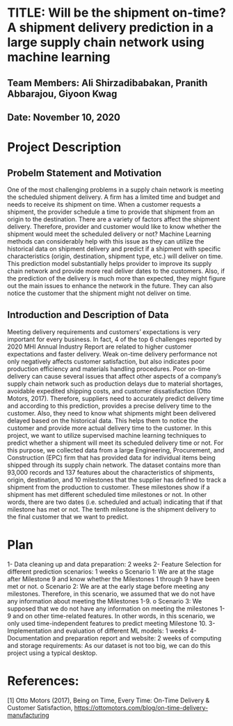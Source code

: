 # TITLE: Will be the shipment on-time? A shipment delivery prediction in a large supply chain network using machine learning
## Team Members: Ali Shirzadibabakan, Pranith Abbarajou, Giyoon Kwag
## Date: November 10, 2020

# Project Description
## Probelm Statement and Motivation
One of the most challenging problems in a supply chain network is meeting the scheduled shipment delivery. A firm has a limited time and budget and needs to receive its shipment on time. When a customer requests a shipment, the provider schedule a time to provide that shipment from an origin to the destination. There are a variety of factors affect the shipment delivery. Therefore, provider and customer would like to know whether the shipment would meet the scheduled delivery or not? Machine Learning methods can considerably help with this issue as they can utilize the historical data on shipment delivery and predict if a shipment with specific characteristics (origin, destination, shipment type, etc.) will deliver on time. This prediction model substantially helps provider to improve its supply chain network and provide more real deliver dates to the customers. Also, if the prediction of the delivery is much more than expected, they might figure out the main issues to enhance the network in the future. They can also notice the customer that the shipment might not deliver on time.

## Introduction and Description of Data
Meeting delivery requirements and customers’ expectations is very important for every business. In fact, 4 of the top 6 challenges reported by 2020 MHI Annual Industry Report are related to higher customer expectations and faster delivery. Weak on-time delivery performance not only negatively affects customer satisfaction, but also indicates poor production efficiency and materials handling procedures. Poor on-time delivery can cause several issues that affect other aspects of a company’s supply chain network such as production delays due to material shortages, avoidable expedited shipping costs, and customer dissatisfaction (Otto Motors, 2017). Therefore, suppliers need to accurately predict delivery time and according to this prediction, provides a precise delivery time to the customer. Also, they need to know what shipments might been delivered delayed based on the historical data. This helps them to notice the customer and provide more actual delivery time to the customer. In this project, we want to utilize supervised machine learning techniques to predict whether a shipment will meet its scheduled delivery time or not. For this purpose, we collected data from a large Engineering, Procurement, and Construction (EPC) firm that has provided data for individual items being shipped through its supply chain network. The dataset contains more than 93,000 records and 137 features about the characteristics of shipments, origin, destination, and 10 milestones that the supplier has defined to track a shipment from the production to customer. These milestones show if a shipment has met different scheduled time milestones or not. In other words, there are two dates (i.e. scheduled and actual) indicating that if that milestone has met or not. The tenth milestone is the shipment delivery to the final customer that we want to predict.

# Plan
1- Data cleaning up and data preparation: 2 weeks
2- Feature Selection for different prediction scenarios: 1 weeks
o	Scenario 1: We are at the stage after Milestone 9 and know whether the Milestones 1 through 9 have been met or not.
o	Scenario 2: We are at the early stage before meeting any milestones. Therefore, in this scenario, we assumed that we do not have any information about meeting the Milestones 1-9.
o	Scenario 3: We supposed that we do not have any information on meeting the milestones 1-9 and on other time-related features. In other words, in this scenario, we only used time-independent features to predict meeting Milestone 10.
3- Implementation and evaluation of different ML models: 1 weeks
4- Documentation and preparation report and website: 2 weeks
of computing and storage requirements:
As our dataset is not too big, we can do this project using a typical desktop. 

# References:
[1] Otto Motors (2017), Being on Time, Every Time: On-Time Delivery & Customer Satisfaction,  https://ottomotors.com/blog/on-time-delivery-manufacturing
